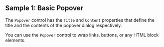 ## Sample 1: Basic Popover

The `Popover` control has the `Title` and `Content` properties that define the title and the contents of the popover dialog respectively.

You can use the `Popover` control to wrap links, buttons, or any HTML block elements.